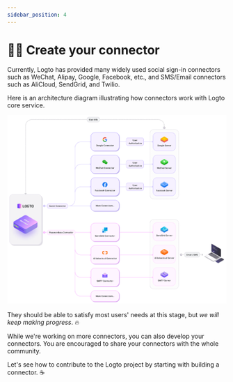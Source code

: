 ```yaml
---
sidebar_position: 4
---
```


# 🧑‍🔬 Create your connector

Currently, Logto has provided many widely used social sign-in connectors such as WeChat, Alipay, Google, Facebook, etc., and SMS/Email connectors such as AliCloud, SendGrid, and Twilio.

Here is an architecture diagram illustrating how connectors work with Logto core service.

![Connector Framework](./assets/architecture.png)

They should be able to satisfy most users' needs at this stage, but _we will keep making progress_. :fire:

While we're working on more connectors, you can also develop your connectors. You are encouraged to share your connectors with the whole community.

Let's see how to contribute to the Logto project by starting with building a connector. :coffee:
